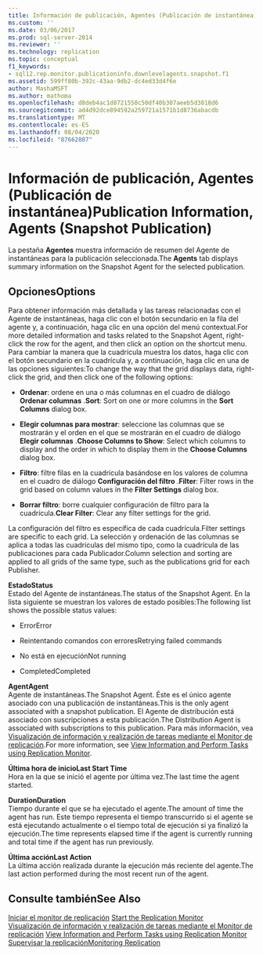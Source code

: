 ```yaml
---
title: Información de publicación, Agentes (Publicación de instantánea) | Microsoft Docs
ms.custom: ''
ms.date: 03/06/2017
ms.prod: sql-server-2014
ms.reviewer: ''
ms.technology: replication
ms.topic: conceptual
f1_keywords:
- sql12.rep.monitor.publicationinfo.downlevelagents.snapshot.f1
ms.assetid: 599ff80b-392c-43aa-9db2-dc4ed33d4f6e
author: MashaMSFT
ms.author: mathoma
ms.openlocfilehash: d8deb4ac1d8721550c50df40b307aeeb5d3818d6
ms.sourcegitcommit: ad4d92dce894592a259721a1571b1d8736abacdb
ms.translationtype: MT
ms.contentlocale: es-ES
ms.lasthandoff: 08/04/2020
ms.locfileid: "87662807"
---
```

# <a name="publication-information-agents-snapshot-publication"></a><span data-ttu-id="15660-102">Información de publicación, Agentes (Publicación de instantánea)</span><span class="sxs-lookup"><span data-stu-id="15660-102">Publication Information, Agents (Snapshot Publication)</span></span>
  <span data-ttu-id="15660-103"> La pestaña **Agentes** muestra información de resumen del Agente de instantáneas para la publicación seleccionada.</span><span class="sxs-lookup"><span data-stu-id="15660-103">The **Agents** tab displays summary information on the Snapshot Agent for the selected publication.</span></span>  
  
## <a name="options"></a><span data-ttu-id="15660-104">Opciones</span><span class="sxs-lookup"><span data-stu-id="15660-104">Options</span></span>  
 <span data-ttu-id="15660-105">Para obtener información más detallada y las tareas relacionadas con el Agente de instantáneas, haga clic con el botón secundario en la fila del agente y, a continuación, haga clic en una opción del menú contextual.</span><span class="sxs-lookup"><span data-stu-id="15660-105">For more detailed information and tasks related to the Snapshot Agent, right-click the row for the agent, and then click an option on the shortcut menu.</span></span> <span data-ttu-id="15660-106">Para cambiar la manera que la cuadrícula muestra los datos, haga clic con el botón secundario en la cuadrícula y, a continuación, haga clic en una de las opciones siguientes:</span><span class="sxs-lookup"><span data-stu-id="15660-106">To change the way that the grid displays data, right-click the grid, and then click one of the following options:</span></span>  
  
-   <span data-ttu-id="15660-107">**Ordenar**: ordene en una o más columnas en el cuadro de diálogo **Ordenar columnas** .</span><span class="sxs-lookup"><span data-stu-id="15660-107">**Sort**: Sort on one or more columns in the **Sort Columns** dialog box.</span></span>  
  
-   <span data-ttu-id="15660-108">**Elegir columnas para mostrar**: seleccione las columnas que se mostrarán y el orden en el que se mostrarán en el cuadro de diálogo **Elegir columnas** .</span><span class="sxs-lookup"><span data-stu-id="15660-108">**Choose Columns to Show**: Select which columns to display and the order in which to display them in the **Choose Columns** dialog box.</span></span>  
  
-   <span data-ttu-id="15660-109">**Filtro**: filtre filas en la cuadrícula basándose en los valores de columna en el cuadro de diálogo **Configuración del filtro** .</span><span class="sxs-lookup"><span data-stu-id="15660-109">**Filter**: Filter rows in the grid based on column values in the **Filter Settings** dialog box.</span></span>  
  
-   <span data-ttu-id="15660-110">**Borrar filtro**: borre cualquier configuración de filtro para la cuadrícula.</span><span class="sxs-lookup"><span data-stu-id="15660-110">**Clear Filter**: Clear any filter settings for the grid.</span></span>  
  
 <span data-ttu-id="15660-111">La configuración del filtro es específica de cada cuadrícula.</span><span class="sxs-lookup"><span data-stu-id="15660-111">Filter settings are specific to each grid.</span></span> <span data-ttu-id="15660-112">La selección y ordenación de las columnas se aplica a todas las cuadrículas del mismo tipo, como la cuadrícula de las publicaciones para cada Publicador.</span><span class="sxs-lookup"><span data-stu-id="15660-112">Column selection and sorting are applied to all grids of the same type, such as the publications grid for each Publisher.</span></span>  
  
 <span data-ttu-id="15660-113">**Estado**</span><span class="sxs-lookup"><span data-stu-id="15660-113">**Status**</span></span>  
 <span data-ttu-id="15660-114">Estado del Agente de instantáneas.</span><span class="sxs-lookup"><span data-stu-id="15660-114">The status of the Snapshot Agent.</span></span> <span data-ttu-id="15660-115">En la lista siguiente se muestran los valores de estado posibles:</span><span class="sxs-lookup"><span data-stu-id="15660-115">The following list shows the possible status values:</span></span>  
  
-   <span data-ttu-id="15660-116">Error</span><span class="sxs-lookup"><span data-stu-id="15660-116">Error</span></span>  
  
-   <span data-ttu-id="15660-117">Reintentando comandos con errores</span><span class="sxs-lookup"><span data-stu-id="15660-117">Retrying failed commands</span></span>  
  
-   <span data-ttu-id="15660-118">No está en ejecución</span><span class="sxs-lookup"><span data-stu-id="15660-118">Not running</span></span>  
  
-   <span data-ttu-id="15660-119">Completed</span><span class="sxs-lookup"><span data-stu-id="15660-119">Completed</span></span>  
  
 <span data-ttu-id="15660-120">**Agent**</span><span class="sxs-lookup"><span data-stu-id="15660-120">**Agent**</span></span>  
 <span data-ttu-id="15660-121">Agente de instantáneas.</span><span class="sxs-lookup"><span data-stu-id="15660-121">The Snapshot Agent.</span></span> <span data-ttu-id="15660-122">Éste es el único agente asociado con una publicación de instantáneas.</span><span class="sxs-lookup"><span data-stu-id="15660-122">This is the only agent associated with a snapshot publication.</span></span> <span data-ttu-id="15660-123">El Agente de distribución está asociado con suscripciones a esta publicación.</span><span class="sxs-lookup"><span data-stu-id="15660-123">The Distribution Agent is associated with subscriptions to this publication.</span></span> <span data-ttu-id="15660-124">Para más información, vea [Visualización de información y realización de tareas mediante el Monitor de replicación](monitor/view-information-and-perform-tasks-replication-monitor.md).</span><span class="sxs-lookup"><span data-stu-id="15660-124">For more information, see [View Information and Perform Tasks using Replication Monitor](monitor/view-information-and-perform-tasks-replication-monitor.md).</span></span>  
  
 <span data-ttu-id="15660-125">**Última hora de inicio**</span><span class="sxs-lookup"><span data-stu-id="15660-125">**Last Start Time**</span></span>  
 <span data-ttu-id="15660-126">Hora en la que se inició el agente por última vez.</span><span class="sxs-lookup"><span data-stu-id="15660-126">The last time the agent started.</span></span>  
  
 <span data-ttu-id="15660-127">**Duration**</span><span class="sxs-lookup"><span data-stu-id="15660-127">**Duration**</span></span>  
 <span data-ttu-id="15660-128">Tiempo durante el que se ha ejecutado el agente.</span><span class="sxs-lookup"><span data-stu-id="15660-128">The amount of time the agent has run.</span></span> <span data-ttu-id="15660-129">Este tiempo representa el tiempo transcurrido si el agente se está ejecutando actualmente o el tiempo total de ejecución si ya finalizó la ejecución.</span><span class="sxs-lookup"><span data-stu-id="15660-129">The time represents elapsed time if the agent is currently running and total time if the agent has run previously.</span></span>  
  
 <span data-ttu-id="15660-130">**Última acción**</span><span class="sxs-lookup"><span data-stu-id="15660-130">**Last Action**</span></span>  
 <span data-ttu-id="15660-131">La última acción realizada durante la ejecución más reciente del agente.</span><span class="sxs-lookup"><span data-stu-id="15660-131">The last action performed during the most recent run of the agent.</span></span>  
  
## <a name="see-also"></a><span data-ttu-id="15660-132">Consulte también</span><span class="sxs-lookup"><span data-stu-id="15660-132">See Also</span></span>  
 <span data-ttu-id="15660-133">[Iniciar el monitor de replicación](monitor/start-the-replication-monitor.md) </span><span class="sxs-lookup"><span data-stu-id="15660-133">[Start the Replication Monitor](monitor/start-the-replication-monitor.md) </span></span>  
 <span data-ttu-id="15660-134">[Visualización de información y realización de tareas mediante el Monitor de replicación](monitor/view-information-and-perform-tasks-replication-monitor.md) </span><span class="sxs-lookup"><span data-stu-id="15660-134">[View Information and Perform Tasks using Replication Monitor](monitor/view-information-and-perform-tasks-replication-monitor.md) </span></span>  
 [<span data-ttu-id="15660-135">Supervisar la replicación</span><span class="sxs-lookup"><span data-stu-id="15660-135">Monitoring Replication</span></span>](monitoring-replication.md)  
  
  

